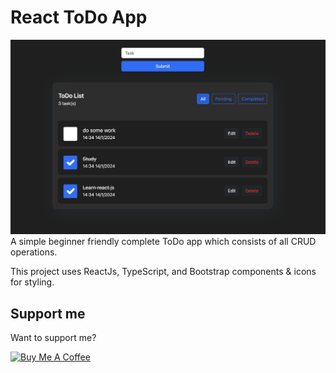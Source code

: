 # React ToDo App
![Alt text](image.png)
A simple beginner friendly complete ToDo app which consists of all CRUD operations.

This project uses ReactJs, TypeScript, and Bootstrap components & icons for styling.

## Support me
Want to support me?

<a href="https://www.buymeacoffee.com/anandelango" target="_blank"><img src="https://cdn.buymeacoffee.com/buttons/default-orange.png" alt="Buy Me A Coffee" height="41" width="174"></a>
